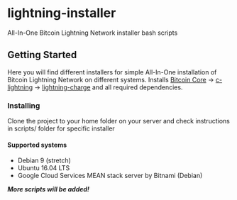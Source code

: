# lightning-installer

All-In-One Bitcoin Lightning Network installer bash scripts

## Getting Started

Here you will find different installers for simple All-In-One installation of Bitcoin Lightning Network on different systems.
Installs [Bitcoin Core](https://bitcoin.org/en/ 'Bitcoin Core') -> [c-lightning](https://github.com/ElementsProject/lightning 'c-lightning') -> [lightning-charge](https://github.com/ElementsProject/lightning-charge 'lightning-charge') and all required dependencies.

### Installing

Clone the project to your home folder on your server and check instructions in scripts/ folder for specific installer

#### Supported systems

- Debian 9 (stretch)
- Ubuntu 16.04 LTS
- Google Cloud Services MEAN stack server by Bitnami (Debian)

_**More scripts will be added!**_
